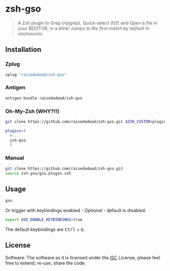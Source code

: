 # zsh-gso

> A Zsh plugin to Grep (ripgrep), Quick-select (fzf) and Open a file in your
> $EDITOR, in a blink! _Jumps to the first match by default in vim/neovim._

## Installation

### Zplug

```zsh
zplug "raisedadead/zsh-gso"
```

### Antigen

```zsh
antigen bundle raisedadead/zsh-gso
```

### Oh-My-Zsh (WHY?!!)

```zsh
git clone https://github.com/raisedadead/zsh-gso.git $ZSH_CUSTOM/plugins/zsh-gso
```

```zsh
plugins=(
  #...
  zsh-gso
  )
```

### Manual

```zsh
git clone https://github.com/raisedadead/zsh-gso.git
source zsh-gso/gso.plugin.zsh
```

## Usage

```zsh
gso
```

Or trigger with keybindings enabled - _Optional_ - default is disabled.

```zsh
export GSO_ENABLE_KEYBINDINGS=true
```

The default keybindings are <kbd>Ctrl</kbd> + <kbd>G</kbd>.

## License

Software: The software as it is licensed under the [ISC](LICENSE) License,
please feel free to extend, re-use, share the code.
